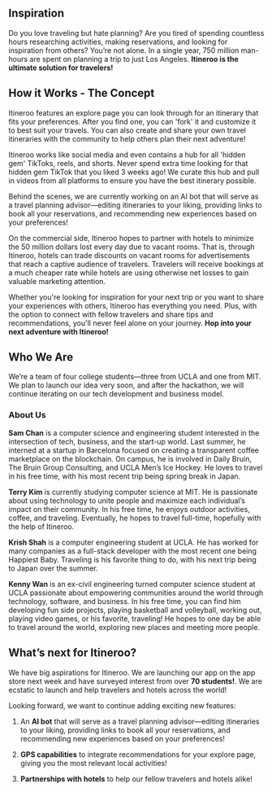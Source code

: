 ## Inspiration

Do you love traveling but hate planning? Are you tired of spending countless hours researching activities, making reservations, and looking for inspiration from others? You’re not alone. In a single year, 750 million man-hours are spent on planning a trip to just Los Angeles. **Itineroo is the ultimate solution for travelers!** 

## How it Works - The Concept

Itineroo features an explore page you can look through for an itinerary that fits your preferences. After you find one, you can 'fork' it and customize it to best suit your travels. You can also create and share your own travel itineraries with the community to help others plan their next adventure! 

Itineroo works like social media and even contains a hub for all 'hidden gem' TikToks, reels, and shorts. Never spend extra time looking for that hidden gem TikTok that you liked 3 weeks ago! We curate this hub and pull in videos from all platforms to ensure you have the best itinerary possible. 

Behind the scenes, we are currently working on an AI bot that will serve as a travel planning advisor—editing itineraries to your liking, providing links to book all your reservations, and recommending new experiences based on your preferences!

On the commercial side, Itineroo hopes to partner with hotels to minimize the 50 million dollars lost every day due to vacant rooms. That is, through Itineroo, hotels can trade discounts on vacant rooms for advertisements that reach a captive audience of travelers. Travelers will receive bookings at a much cheaper rate while hotels are using otherwise net losses to gain valuable marketing attention.

Whether you're looking for inspiration for your next trip or you want to share your experiences with others, Itineroo has everything you need. Plus, with the option to connect with fellow travelers and share tips and recommendations, you'll never feel alone on your journey. **Hop into your next adventure with Itineroo!**

## Who We Are

We’re a team of four college students—three from UCLA and one from MIT. We plan to launch our idea very soon, and after the hackathon, we will continue iterating on our tech development and business model. 

### About Us

**Sam Chan** is a computer science and engineering student interested in the intersection of tech, business, and the start-up world. Last summer, he interned at a startup in Barcelona focused on creating a transparent coffee marketplace on the blockchain. On campus, he is involved in Daily Bruin, The Bruin Group Consulting, and UCLA Men’s Ice Hockey. He loves to travel in his free time, with his most recent trip being spring break in Japan.

**Terry Kim** is currently studying computer science at MIT. He is passionate about using technology to unite people and maximize each individual’s impact on their community. In his free time, he enjoys outdoor activities, coffee, and traveling. Eventually, he hopes to travel full-time, hopefully with the help of Itineroo. 

**Krish Shah** is a computer engineering student at UCLA. He has worked for many companies as a full-stack developer with the most recent one being Happiest Baby. Traveling is his favorite thing to do, with his next trip being to Japan over the summer.

**Kenny Wan** is an ex-civil engineering turned computer science student at UCLA passionate about empowering communities around the world through technology,  software, and business. In his free time, you can find him developing fun side projects, playing basketball and volleyball, working out, playing video games, or his favorite, traveling! He hopes to one day be able to travel around the world, exploring new places and meeting more people.

## What’s next for Itineroo?

We have big aspirations for Itineroo. We are launching our app on the app store next week and have surveyed interest from over **70 students!**. We are ecstatic to launch and help travelers and hotels across the world!

Looking forward, we want to continue adding exciting new features:
1.  An **AI bot** that will serve as a travel planning advisor—editing itineraries to your liking, providing links to book all your reservations, and recommending new experiences based on your preferences!

2. **GPS capabilities** to integrate recommendations for your explore page, giving you the most relevant local activities!

3. **Partnerships with hotels** to help our fellow travelers and hotels alike!
